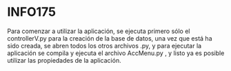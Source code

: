 INFO175
=======

Para comenzar a utilizar la aplicación, se ejecuta primero sólo el controllerV.py para la creación de la base de datos,
una vez que está ha sido creada, se abren todos los otros archivos .py, y para ejecutar la aplicación se compila y ejecuta
el archivo AccMenu.py , y listo ya es posible utilizar las propiedades de la aplicación.


